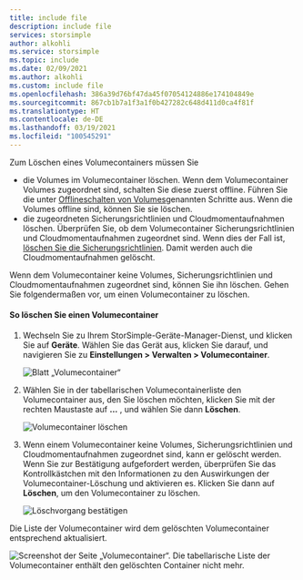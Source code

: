 ```yaml
---
title: include file
description: include file
services: storsimple
author: alkohli
ms.service: storsimple
ms.topic: include
ms.date: 02/09/2021
ms.author: alkohli
ms.custom: include file
ms.openlocfilehash: 386a39d76bf47da45f07054124886e174104849e
ms.sourcegitcommit: 867cb1b7a1f3a1f0b427282c648d411d0ca4f81f
ms.translationtype: HT
ms.contentlocale: de-DE
ms.lasthandoff: 03/19/2021
ms.locfileid: "100545291"
---
```

Zum Löschen eines Volumecontainers müssen Sie
 - die Volumes im Volumecontainer löschen. Wenn dem Volumecontainer Volumes zugeordnet sind, schalten Sie diese zuerst offline. Führen Sie die unter [Offlineschalten von Volumes](../articles/storsimple/storsimple-8000-manage-volumes-u2.md#take-a-volume-offline)genannten Schritte aus. Wenn die Volumes offline sind, können Sie sie löschen. 
 - die zugeordneten Sicherungsrichtlinien und Cloudmomentaufnahmen löschen. Überprüfen Sie, ob dem Volumecontainer Sicherungsrichtlinien und Cloudmomentaufnahmen zugeordnet sind. Wenn dies der Fall ist, [löschen Sie die Sicherungsrichtlinien](../articles/storsimple/storsimple-8000-manage-backup-policies-u2.md#delete-a-backup-policy). Damit werden auch die Cloudmomentaufnahmen gelöscht. 
 
Wenn dem Volumecontainer keine Volumes, Sicherungsrichtlinien und Cloudmomentaufnahmen zugeordnet sind, können Sie ihn löschen. Gehen Sie folgendermaßen vor, um einen Volumecontainer zu löschen.

#### <a name="to-delete-a-volume-container"></a>So löschen Sie einen Volumecontainer

1. Wechseln Sie zu Ihrem StorSimple-Geräte-Manager-Dienst, und klicken Sie auf **Geräte**. Wählen Sie das Gerät aus, klicken Sie darauf, und navigieren Sie zu **Einstellungen > Verwalten > Volumecontainer**.

    ![Blatt „Volumecontainer“](./media/storsimple-8000-delete-volume-container/create-volume-container.png)

2. Wählen Sie in der tabellarischen Volumecontainerliste den Volumecontainer aus, den Sie löschen möchten, klicken Sie mit der rechten Maustaste auf **...** , und wählen Sie dann **Löschen**.

    ![Volumecontainer löschen](./media/storsimple-8000-delete-volume-container/delete-volume-container-01.png)

3. Wenn einem Volumecontainer keine Volumes, Sicherungsrichtlinien und Cloudmomentaufnahmen zugeordnet sind, kann er gelöscht werden. Wenn Sie zur Bestätigung aufgefordert werden, überprüfen Sie das Kontrollkästchen mit den Informationen zu den Auswirkungen der Volumecontainer-Löschung und aktivieren es. Klicken Sie dann auf **Löschen**, um den Volumecontainer zu löschen.

    ![Löschvorgang bestätigen](./media/storsimple-8000-delete-volume-container/delete-volume-container-02.png)

Die Liste der Volumecontainer wird dem gelöschten Volumecontainer entsprechend aktualisiert.

![Screenshot der Seite „Volumecontainer“. Die tabellarische Liste der Volumecontainer enthält den gelöschten Container nicht mehr.](./media/storsimple-8000-delete-volume-container/delete-volume-container-05.png)
